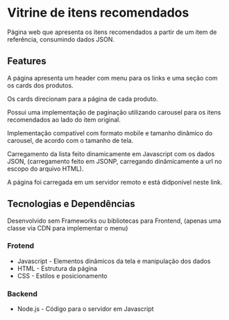 # Vitrine de itens recomendados

Página web que apresenta os itens recomendados a partir de um item de referência, consumindo dados JSON.

## Features

A página apresenta um header com menu para os links e uma seção com os cards dos produtos.

Os cards direcionam para a página de cada produto.

Possui uma implementação de paginação utilizando carousel para os itens recomendados ao lado do item original.

Implementação compatível com formato mobile e tamanho dinâmico do carousel, de acordo com o tamanho de tela.

Carregamento da lista feito dinamicamente em Javascript com os dados JSON, (carregamento feito em JSONP, carregando dinâmicamente a url no escopo do arquivo HTML).

A página foi carregada em um servidor remoto e está didponível neste link. 

## Tecnologias e Dependências

Desenvolvido sem Frameworks ou bibliotecas para Frontend, (apenas uma classe via CDN para implementar o menu) 

### Frotend
- Javascript - Elementos dinâmicos da tela e manipulação dos dados
- HTML - Estrutura da página
- CSS - Estilos e posicionamento

### Backend
- Node.js - Código para o servidor em Javascript
